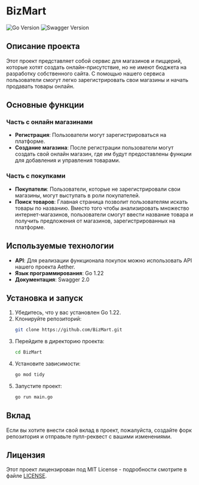 
# BizMart

![Go Version](https://img.shields.io/badge/Go-1.22-blue)
![Swagger Version](https://img.shields.io/badge/Swagger-2.0-orange)

## Описание проекта
Этот проект представляет собой сервис для магазинов и пиццерий, которые хотят создать онлайн-присутствие, но не имеют бюджета на разработку собственного сайта. С помощью нашего сервиса пользователи смогут легко зарегистрировать свои магазины и начать продавать товары онлайн.

## Основные функции

### Часть с онлайн магазинами
- **Регистрация**: Пользователи могут зарегистрироваться на платформе.
- **Создание магазина**: После регистрации пользователи могут создать свой онлайн магазин, где им будут предоставлены функции для добавления и управления товарами.

### Часть с покупками
- **Покупатели**: Пользователи, которые не зарегистрировали свои магазины, могут выступать в роли покупателей.
- **Поиск товаров**: Главная страница позволит пользователям искать товары по названию. Вместо того чтобы анализировать множество интернет-магазинов, пользователи смогут ввести название товара и получить предложения от магазинов, зарегистрированных на платформе.

## Используемые технологии
- **API**: Для реализации функционала покупок можно использовать API нашего проекта Aether.
- **Язык программирования**: Go 1.22
- **Документация**: Swagger 2.0

## Установка и запуск
1. Убедитесь, что у вас установлен Go 1.22.
2. Клонируйте репозиторий:
   ```bash
   git clone https://github.com/BizMart.git
   ```
3. Перейдите в директорию проекта:
   ```bash
   cd BizMart
   ```
4. Установите зависимости:
   ```bash
   go mod tidy
   ```
5. Запустите проект:
   ```bash
   go run main.go
   ```

## Вклад
Если вы хотите внести свой вклад в проект, пожалуйста, создайте форк репозитория и отправьте пулл-реквест с вашими изменениями.

## Лицензия
Этот проект лицензирован под MIT License - подробности смотрите в файле [LICENSE](LICENSE).
